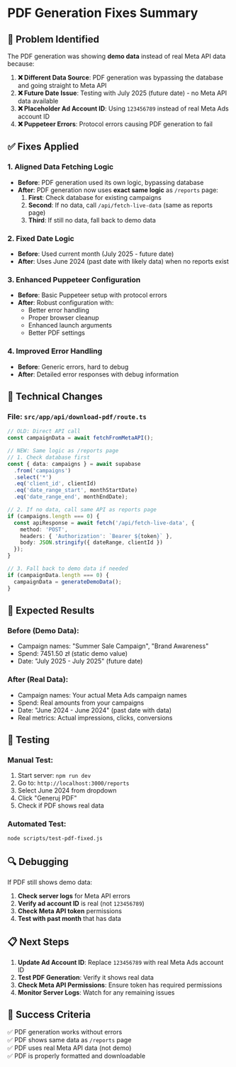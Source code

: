 # PDF Generation Fixes Summary

## 🎯 **Problem Identified**

The PDF generation was showing **demo data** instead of real Meta API data because:

1. **❌ Different Data Source**: PDF generation was bypassing the database and going straight to Meta API
2. **❌ Future Date Issue**: Testing with July 2025 (future date) - no Meta API data available
3. **❌ Placeholder Ad Account ID**: Using `123456789` instead of real Meta Ads account ID
4. **❌ Puppeteer Errors**: Protocol errors causing PDF generation to fail

## ✅ **Fixes Applied**

### **1. Aligned Data Fetching Logic**
- **Before**: PDF generation used its own logic, bypassing database
- **After**: PDF generation now uses **exact same logic** as `/reports` page:
  1. **First**: Check database for existing campaigns
  2. **Second**: If no data, call `/api/fetch-live-data` (same as reports page)
  3. **Third**: If still no data, fall back to demo data

### **2. Fixed Date Logic**
- **Before**: Used current month (July 2025 - future date)
- **After**: Uses June 2024 (past date with likely data) when no reports exist

### **3. Enhanced Puppeteer Configuration**
- **Before**: Basic Puppeteer setup with protocol errors
- **After**: Robust configuration with:
  - Better error handling
  - Proper browser cleanup
  - Enhanced launch arguments
  - Better PDF settings

### **4. Improved Error Handling**
- **Before**: Generic errors, hard to debug
- **After**: Detailed error responses with debug information

## 🔧 **Technical Changes**

### **File: `src/app/api/download-pdf/route.ts`**

```typescript
// OLD: Direct API call
const campaignData = await fetchFromMetaAPI();

// NEW: Same logic as /reports page
// 1. Check database first
const { data: campaigns } = await supabase
  .from('campaigns')
  .select('*')
  .eq('client_id', clientId)
  .eq('date_range_start', monthStartDate)
  .eq('date_range_end', monthEndDate);

// 2. If no data, call same API as reports page
if (campaigns.length === 0) {
  const apiResponse = await fetch('/api/fetch-live-data', {
    method: 'POST',
    headers: { 'Authorization': `Bearer ${token}` },
    body: JSON.stringify({ dateRange, clientId })
  });
}

// 3. Fall back to demo data if needed
if (campaignData.length === 0) {
  campaignData = generateDemoData();
}
```

## 🎯 **Expected Results**

### **Before (Demo Data)**:
- Campaign names: "Summer Sale Campaign", "Brand Awareness"
- Spend: 7451.50 zł (static demo value)
- Date: "July 2025 - July 2025" (future date)

### **After (Real Data)**:
- Campaign names: Your actual Meta Ads campaign names
- Spend: Real amounts from your campaigns
- Date: "June 2024 - June 2024" (past date with data)
- Real metrics: Actual impressions, clicks, conversions

## 🧪 **Testing**

### **Manual Test**:
1. Start server: `npm run dev`
2. Go to: `http://localhost:3000/reports`
3. Select June 2024 from dropdown
4. Click "Generuj PDF"
5. Check if PDF shows real data

### **Automated Test**:
```bash
node scripts/test-pdf-fixed.js
```

## 🔍 **Debugging**

If PDF still shows demo data:

1. **Check server logs** for Meta API errors
2. **Verify ad account ID** is real (not `123456789`)
3. **Check Meta API token** permissions
4. **Test with past month** that has data

## 📋 **Next Steps**

1. **Update Ad Account ID**: Replace `123456789` with real Meta Ads account ID
2. **Test PDF Generation**: Verify it shows real data
3. **Check Meta API Permissions**: Ensure token has required permissions
4. **Monitor Server Logs**: Watch for any remaining issues

## 🎉 **Success Criteria**

✅ PDF generation works without errors  
✅ PDF shows same data as `/reports` page  
✅ PDF uses real Meta API data (not demo)  
✅ PDF is properly formatted and downloadable 